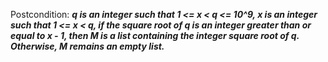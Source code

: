 Postcondition: ***q is an integer such that 1 <= x < q <= 10^9, x is an integer such that 1 <= x < q, if the square root of q is an integer greater than or equal to x - 1, then M is a list containing the integer square root of q. Otherwise, M remains an empty list.***
